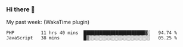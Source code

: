 ### Hi there 👋

My past week: (WakaTime plugin)
<!--START_SECTION:waka-->
```text
PHP          11 hrs 40 mins  ███████████████████████▓░   94.74 % 
JavaScript   38 mins         █▒░░░░░░░░░░░░░░░░░░░░░░░   05.25 % 
```
<!--END_SECTION:waka-->
